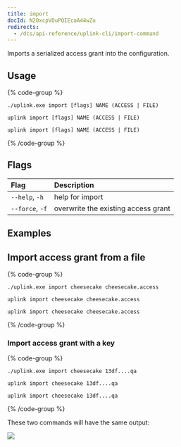 ```yaml
---
title: import
docId: N20xcpVOuPQIEcaA44wZu
redirects:
  - /dcs/api-reference/uplink-cli/import-command
---
```


Imports a serialized access grant into the configuration.

## Usage

{% code-group %}

```windows
./uplink.exe import [flags] NAME (ACCESS | FILE)
```

```linux
uplink import [flags] NAME (ACCESS | FILE)
```

```macos
uplink import [flags] NAME (ACCESS | FILE)
```

{% /code-group %}

## Flags

| Flag            | Description                         |
| :-------------- | :---------------------------------- |
| `--help`, `-h`  | help for import                     |
| `--force`, `-f` | overwrite the existing access grant |

## Examples

## Import access grant from a file

{% code-group %}

```windows
./uplink.exe import cheesecake cheesecake.access
```

```linux
uplink import cheesecake cheesecake.access
```

```macos
uplink import cheesecake cheesecake.access
```

{% /code-group %}

### Import access grant with a key

{% code-group %}

```windows
./uplink.exe import cheesecake 13df....qa
```

```linux
uplink import cheesecake 13df....qa
```

```macos
uplink import cheesecake 13df....qa
```

{% /code-group %}

These two commands will have the same output:

![](https://link.us1.storjshare.io/raw/jua7rls6hkx5556qfcmhrqed2tfa/docs/images/QMHA8C75PyqDP6qfMVNfR_access-imported.png)
